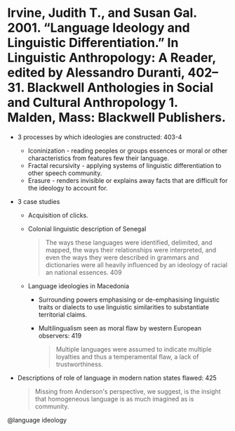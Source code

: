 # Irvine, Judith T., and Susan Gal. 2001. “Language Ideology and Linguistic Differentiation.” In Linguistic Anthropology: A Reader, edited by Alessandro Duranti, 402–31. Blackwell Anthologies in Social and Cultural Anthropology 1. Malden, Mass: Blackwell Publishers.

- 3 processes by which ideologies are constructed:  403-4
    - Iconinization - reading peoples or groups essences or moral or other characteristics from features few their language.  
    - Fractal recursivity - applying systems of linguistic differentiation to other speech community.
    - Erasure - renders invisible or explains away facts that are difficult for the ideology to account for.

- 3 case studies
   - Acquisition of clicks.
   - Colonial linguistic description of Senegal

       > The ways these languages were identified, delimited, and mapped, the ways their relationships were interpreted, and even the ways they were described in grammars and dictionaries were all heavily influenced by an ideology of racial an national essences. 409 

    - Language ideologies in Macedonia

        - Surrounding powers emphasising or de-emphasising linguistic traits or dialects to use linguistic similarities to substantiate territorial claims.

        - Multilingualism seen as moral flaw by western European observers: 419

            > Multiple languages were assumed to indicate multiple loyalties and thus a temperamental flaw, a lack of trustworthiness.

- Descriptions of role of language in modern nation states flawed: 425

    > Missing from Anderson's perspective, we suggest, is the insight that homogeneous language is as much imagined as is community.  

@language ideology

